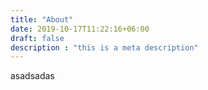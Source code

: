 ```yaml
---
title: "About"
date: 2019-10-17T11:22:16+06:00
draft: false
description : "this is a meta description"
---
```

asadsadas
